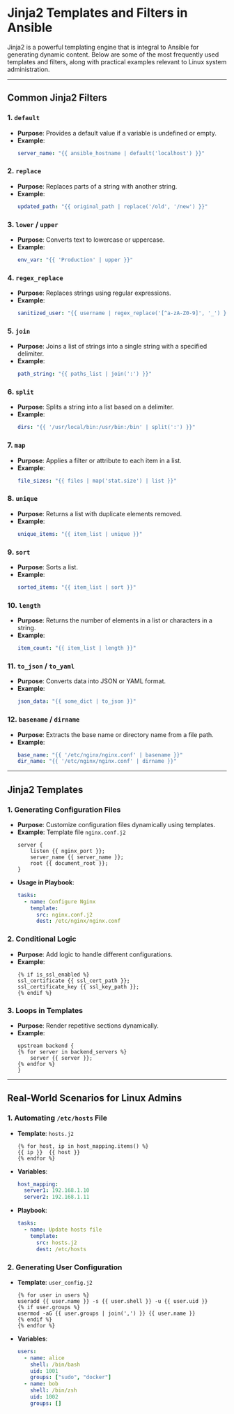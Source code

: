 # Jinja2 Templates and Filters in Ansible

Jinja2 is a powerful templating engine that is integral to Ansible for generating dynamic content. Below are some of the most frequently used templates and filters, along with practical examples relevant to Linux system administration.

---

## Common Jinja2 Filters

### 1. `default`
- **Purpose**: Provides a default value if a variable is undefined or empty.
- **Example**:
  ```yaml
  server_name: "{{ ansible_hostname | default('localhost') }}"
  ```

### 2. `replace`
- **Purpose**: Replaces parts of a string with another string.
- **Example**:
  ```yaml
  updated_path: "{{ original_path | replace('/old', '/new') }}"
  ```

### 3. `lower` / `upper`
- **Purpose**: Converts text to lowercase or uppercase.
- **Example**:
  ```yaml
  env_var: "{{ 'Production' | upper }}"
  ```

### 4. `regex_replace`
- **Purpose**: Replaces strings using regular expressions.
- **Example**:
  ```yaml
  sanitized_user: "{{ username | regex_replace('[^a-zA-Z0-9]', '_') }}"
  ```

### 5. `join`
- **Purpose**: Joins a list of strings into a single string with a specified delimiter.
- **Example**:
  ```yaml
  path_string: "{{ paths_list | join(':') }}"
  ```

### 6. `split`
- **Purpose**: Splits a string into a list based on a delimiter.
- **Example**:
  ```yaml
  dirs: "{{ '/usr/local/bin:/usr/bin:/bin' | split(':') }}"
  ```

### 7. `map`
- **Purpose**: Applies a filter or attribute to each item in a list.
- **Example**:
  ```yaml
  file_sizes: "{{ files | map('stat.size') | list }}"
  ```

### 8. `unique`
- **Purpose**: Returns a list with duplicate elements removed.
- **Example**:
  ```yaml
  unique_items: "{{ item_list | unique }}"
  ```

### 9. `sort`
- **Purpose**: Sorts a list.
- **Example**:
  ```yaml
  sorted_items: "{{ item_list | sort }}"
  ```

### 10. `length`
- **Purpose**: Returns the number of elements in a list or characters in a string.
- **Example**:
  ```yaml
  item_count: "{{ item_list | length }}"
  ```

### 11. `to_json` / `to_yaml`
- **Purpose**: Converts data into JSON or YAML format.
- **Example**:
  ```yaml
  json_data: "{{ some_dict | to_json }}"
  ```

### 12. `basename` / `dirname`
- **Purpose**: Extracts the base name or directory name from a file path.
- **Example**:
  ```yaml
  base_name: "{{ '/etc/nginx/nginx.conf' | basename }}"
  dir_name: "{{ '/etc/nginx/nginx.conf' | dirname }}"
  ```

---

## Jinja2 Templates

### 1. Generating Configuration Files
- **Purpose**: Customize configuration files dynamically using templates.
- **Example**: Template file `nginx.conf.j2`
  ```jinja2
  server {
      listen {{ nginx_port }};
      server_name {{ server_name }};
      root {{ document_root }};
  }
  ```
- **Usage in Playbook**:
  ```yaml
  tasks:
    - name: Configure Nginx
      template:
        src: nginx.conf.j2
        dest: /etc/nginx/nginx.conf
  ```

### 2. Conditional Logic
- **Purpose**: Add logic to handle different configurations.
- **Example**:
  ```jinja2
  {% if is_ssl_enabled %}
  ssl_certificate {{ ssl_cert_path }};
  ssl_certificate_key {{ ssl_key_path }};
  {% endif %}
  ```

### 3. Loops in Templates
- **Purpose**: Render repetitive sections dynamically.
- **Example**:
  ```jinja2
  upstream backend {
  {% for server in backend_servers %}
      server {{ server }};
  {% endfor %}
  }
  ```

---

## Real-World Scenarios for Linux Admins

### 1. Automating `/etc/hosts` File
- **Template**: `hosts.j2`
  ```jinja2
  {% for host, ip in host_mapping.items() %}
  {{ ip }}  {{ host }}
  {% endfor %}
  ```
- **Variables**:
  ```yaml
  host_mapping:
    server1: 192.168.1.10
    server2: 192.168.1.11
  ```
- **Playbook**:
  ```yaml
  tasks:
    - name: Update hosts file
      template:
        src: hosts.j2
        dest: /etc/hosts
  ```

### 2. Generating User Configuration
- **Template**: `user_config.j2`
  ```jinja2
  {% for user in users %}
  useradd {{ user.name }} -s {{ user.shell }} -u {{ user.uid }}
  {% if user.groups %}
  usermod -aG {{ user.groups | join(',') }} {{ user.name }}
  {% endif %}
  {% endfor %}
  ```
- **Variables**:
  ```yaml
  users:
    - name: alice
      shell: /bin/bash
      uid: 1001
      groups: ["sudo", "docker"]
    - name: bob
      shell: /bin/zsh
      uid: 1002
      groups: []
  ```

